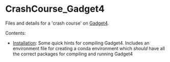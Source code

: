 # CrashCourse_Gadget4
Files and details for a 'crash course' on [Gadget4](https://wwwmpa.mpa-garching.mpg.de/gadget4/).



Contents:
- [Installation](/installation/): Some quick hints for compiling Gadget4. Includes an environment file for creating a conda environment which _should_ have all the correct packages for compiling and running Gadget4